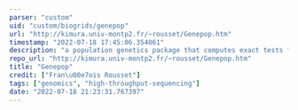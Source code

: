 ```yaml
---
parser: "custom"
uid: "custom/biogrids/genepop"
url: "http://kimura.univ-montp2.fr/~rousset/Genepop.htm"
timestamp: "2022-07-18 17:45:06.354061"
description: "a population genetics package that computes exact tests for Hardy-Weinberg equilibrium, for population differentiation and for genotypic disequilibrium among pairs of loci; computes estimates of F-statistics, null allele frequencies, allele size-based statistics for microsatellites, etc.; and performs analyses of isolation by distance from pairwise comparisons of individuals or population samples, including confidence intervals for “neighborhood size”."
repo_url: "http://kimura.univ-montp2.fr/~rousset/Genepop.htm"
title: "Genepop"
credit: ["Fran\u00e7ois Rousset"]
tags: ["genomics", "high-throughput-sequencing"]
date: "2022-07-18 21:23:31.767397"
---
```

